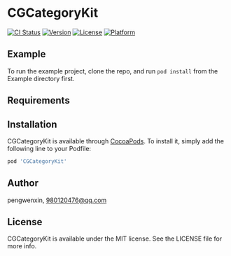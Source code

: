# CGCategoryKit

[![CI Status](https://img.shields.io/travis/pengwenxin/CGCategoryKit.svg?style=flat)](https://travis-ci.org/pengwenxin/CGCategoryKit)
[![Version](https://img.shields.io/cocoapods/v/CGCategoryKit.svg?style=flat)](https://cocoapods.org/pods/CGCategoryKit)
[![License](https://img.shields.io/cocoapods/l/CGCategoryKit.svg?style=flat)](https://cocoapods.org/pods/CGCategoryKit)
[![Platform](https://img.shields.io/cocoapods/p/CGCategoryKit.svg?style=flat)](https://cocoapods.org/pods/CGCategoryKit)

## Example

To run the example project, clone the repo, and run `pod install` from the Example directory first.

## Requirements

## Installation

CGCategoryKit is available through [CocoaPods](https://cocoapods.org). To install
it, simply add the following line to your Podfile:

```ruby
pod 'CGCategoryKit'
```

## Author

pengwenxin, 980120476@qq.com

## License

CGCategoryKit is available under the MIT license. See the LICENSE file for more info.
